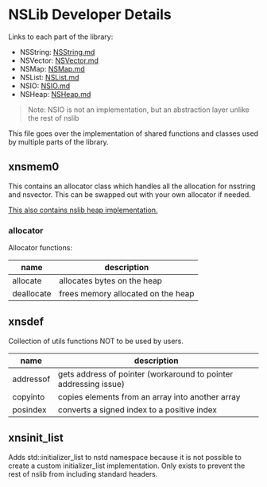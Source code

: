 # NSLib Developer Details

Links to each part of the library:

- NSString: [NSString.md](./NSString.md)
- NSVector: [NSVector.md](./NSVector.md)
- NSMap: [NSMap.md](./NSMap.md)
- NSList: [NSList.md](./NSList.md)
- NSIO: [NSIO.md](./NSIO.md)
- NSHeap: [NSHeap.md](./NSHeap.md)

> Note: NSIO is not an implementation, but an abstraction layer unlike the rest of nslib

This file goes over the implementation of shared functions and classes used by multiple parts of the library.

## xnsmem0

This contains an allocator class which handles all the allocation for nsstring and nsvector. This can be swapped out with your own allocator if needed.

[This also contains nslib heap implementation.](./NSHeap.md)

### allocator

Allocator functions:

| name | description |
|-|-|
| allocate | allocates bytes on the heap |
| deallocate | frees memory allocated on the heap |

## xnsdef

Collection of utils functions NOT to be used by users.

| name | description |
|-|-|
| addressof | gets address of pointer (workaround to pointer addressing issue) |
| copyinto | copies elements from an array into another array |
| posindex| converts a signed index to a positive index |

## xnsinit_list

Adds std::initializer_list to nstd namespace because it is not possible to create a custom initializer_list implementation. Only exists to prevent the rest of nslib from including standard headers.
